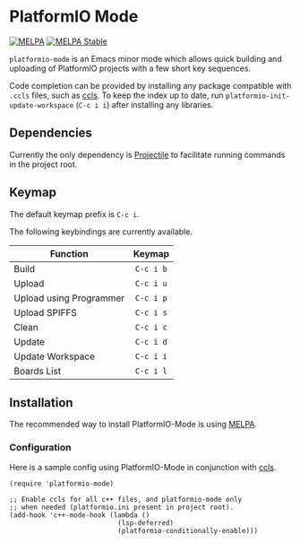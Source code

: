# PlatformIO Mode
[![MELPA](https://melpa.org/packages/platformio-mode-badge.svg)](https://melpa.org/#/platformio-mode)
[![MELPA Stable](https://stable.melpa.org/packages/platformio-mode-badge.svg)](https://stable.melpa.org/#/platformio-mode)


`platformio-mode` is an Emacs minor mode which allows quick building and uploading of
PlatformIO projects with a few short key sequences.

Code completion can be provided by installing any package compatible with `.ccls` files,
such as [ccls](https://github.com/MaskRay/emacs-ccls). To keep the index up to date, run
`platformio-init-update-workspace` (`C-c i i`) after installing any libraries.


## Dependencies

Currently the only dependency is [Projectile](https://github.com/bbatsov/projectile)
to facilitate running commands in the project root.


## Keymap

The default keymap prefix is `C-c i`.

The following keybindings are currently available.

| Function                | Keymap    |
| --------                | :-------: |
| Build                   | `C-c i b` |
| Upload                  | `C-c i u` |
| Upload using Programmer | `C-c i p` |
| Upload SPIFFS           | `C-c i s` |
| Clean                   | `C-c i c` |
| Update                  | `C-c i d` |
| Update Workspace        | `C-c i i` |
| Boards List             | `C-c i l` |


## Installation

The recommended way to install PlatformIO-Mode is using [MELPA](https://melpa.org/).

### Configuration

Here is a sample config using PlatformIO-Mode in conjunction with [ccls](https://github.com/MaskRay/emacs-ccls).

```elisp
(require 'platformio-mode)

;; Enable ccls for all c++ files, and platformio-mode only
;; when needed (platformio.ini present in project root).
(add-hook 'c++-mode-hook (lambda ()
                           (lsp-deferred)
                           (platformio-conditionally-enable)))
```
